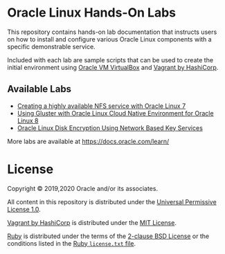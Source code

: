 # Oracle Linux Hands-On Labs

This repository contains hands-on lab documentation that instructs users on how
to install and configure various Oracle Linux components with a specific 
demonstrable service.

Included with each lab are sample scripts that can be used to create the initial
environment using [Oracle VM VirtualBox](https://virtualbox.org) and 
[Vagrant by HashiCorp](https://www.vagrantup.com/).

## Available Labs

* [Creating a highly available NFS service with Oracle Linux 7](https://oracle.github.io/linux-labs/HA-NFS/)
* [Using Gluster with Oracle Linux Cloud Native Environment for Oracle Linux 8](https://oracle.github.io/linux-labs/OLCNE-Gluster/)
* [Oracle Linux Disk Encryption Using Network Based Key Services](https://oracle.github.io/linux-labs/NBDE/)

More labs are available at <https://docs.oracle.com/learn/>

# License

Copyright &copy; 2019,2020 Oracle and/or its associates. 

All content in this repository is distributed under the [Universal Permissive 
License 1.0](https://oss.oracle.com/licenses/upl/).

[Vagrant by HashiCorp](https://www.vagrantup.com/) is distributed under the
[MIT License](https://github.com/hashicorp/vagrant/blob/master/LICENSE).

[Ruby](https://www.ruby-lang.org/en/) is distributed under the terms of the 
[2-clause BSD License](https://opensource.org/licenses/BSD-2-Clause) or the 
conditions listed in the [Ruby `license.txt` file](https://www.ruby-lang.org/en/about/license.txt).
